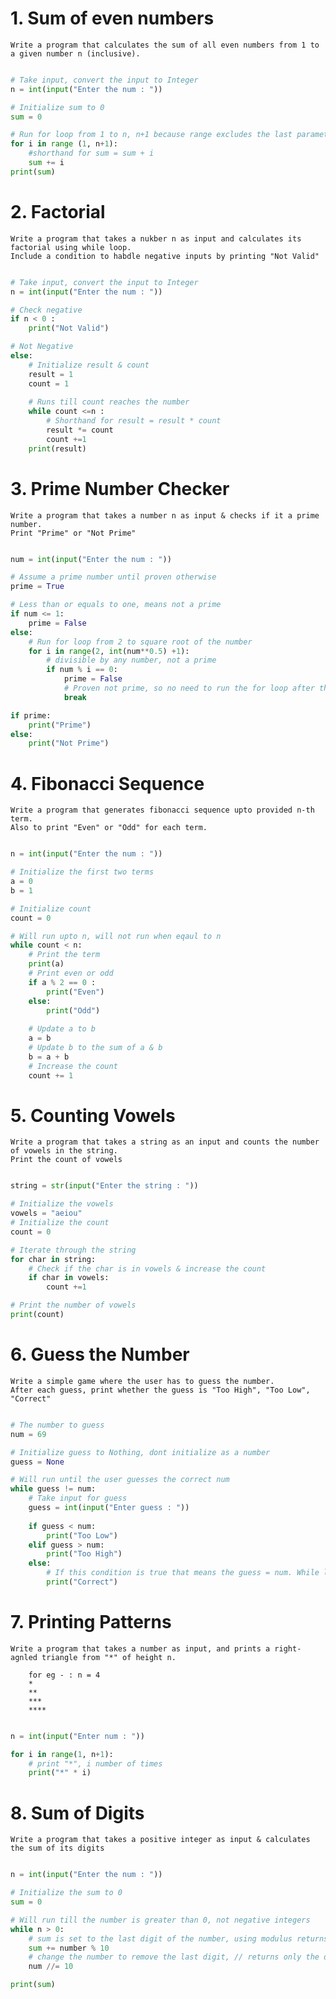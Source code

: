 
# 1. Sum of even numbers

	Write a program that calculates the sum of all even numbers from 1 to a given number n (inclusive).

```python

# Take input, convert the input to Integer
n = int(input("Enter the num : "))

# Initialize sum to 0
sum = 0

# Run for loop from 1 to n, n+1 because range excludes the last parameter i.e (if we did range(1,n), it woud run till n -1, excluding n)
for i in range (1, n+1):
	#shorthand for sum = sum + i
	sum += i
print(sum)

```


# 2. Factorial

	Write a program that takes a nukber n as input and calculates its factorial using while loop.
	Include a condition to habdle negative inputs by printing "Not Valid"


```python

# Take input, convert the input to Integer
n = int(input("Enter the num : "))

# Check negative
if n < 0 :
	print("Not Valid")

# Not Negative
else:
	# Initialize result & count
	result = 1
	count = 1
	
	# Runs till count reaches the number
	while count <=n :
		# Shorthand for result = result * count
		result *= count
		count +=1
	print(result)

```


# 3. Prime Number Checker

	Write a program that takes a number n as input & checks if it a prime number.
	Print "Prime" or "Not Prime"

```python

num = int(input("Enter the num : "))

# Assume a prime number until proven otherwise
prime = True

# Less than or equals to one, means not a prime
if num <= 1:
	prime = False
else:
	# Run for loop from 2 to square root of the number
	for i in range(2, int(num**0.5) +1):
		# divisible by any number, not a prime
		if num % i == 0:
			prime = False
			# Proven not prime, so no need to run the for loop after this, so break
			break

if prime:
	print("Prime")
else:
	print("Not Prime")

```


# 4. Fibonacci Sequence

	Write a program that generates fibonacci sequence upto provided n-th term.
	Also to print "Even" or "Odd" for each term.

```python

n = int(input("Enter the num : "))

# Initialize the first two terms
a = 0
b = 1

# Initialize count
count = 0

# Will run upto n, will not run when eqaul to n
while count < n:
	# Print the term
	print(a)
	# Print even or odd
	if a % 2 == 0 :
		print("Even")
	else:
		print("Odd")
	
	# Update a to b
	a = b
	# Update b to the sum of a & b
	b = a + b
	# Increase the count
	count += 1
```

# 5. Counting Vowels

	Write a program that takes a string as an input and counts the number of vowels in the string.
	Print the count of vowels

```python

string = str(input("Enter the string : "))

# Initialize the vowels
vowels = "aeiou"
# Initialize the count
count = 0

# Iterate through the string
for char in string:
	# Check if the char is in vowels & increase the count
	if char in vowels:
		count +=1

# Print the number of vowels
print(count)

```


# 6. Guess the Number

	Write a simple game where the user has to guess the number.
	After each guess, print whether the guess is "Too High", "Too Low", "Correct"

```python

# The number to guess
num = 69

# Initialize guess to Nothing, dont initialize as a number
guess = None

# Will run until the user guesses the correct num
while guess != num:
	# Take input for guess
	guess = int(input("Enter guess : "))
	
	if guess < num:
		print("Too Low")
	elif guess > num:
		print("Too High")
	else:
		# If this condition is true that means the guess = num. While loop wont run further
		print("Correct")

```



# 7. Printing Patterns

	Write a program that takes a number as input, and prints a right-agnled triangle from "*" of height n.
	
		for eg - : n = 4
		*
		**
		***
		****

```python

n = int(input("Enter num : "))

for i in range(1, n+1):
	# print "*", i number of times
	print("*" * i)

```


# 8. Sum of Digits

	Write a program that takes a positive integer as input & calculates the sum of its digits

```python

n = int(input("Enter the num : "))

# Initialize the sum to 0
sum = 0

# Will run till the number is greater than 0, not negative integers
while n > 0:
	# sum is set to the last digit of the number, using modulus returns the remainder
	sum += number % 10
	# change the number to remove the last digit, // returns only the dividend
	num //= 10

print(sum)

```